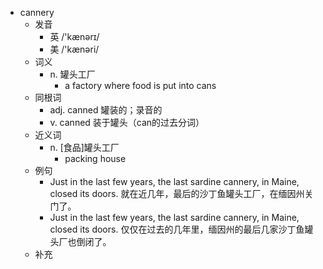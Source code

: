 - cannery
  - 发音
    - 英 /'kænərɪ/
    - 美 /'kænəri/
  - 词义
    - n. 罐头工厂
      - a factory where food is put into cans
  - 同根词
    - adj. canned 罐装的；录音的
    - v. canned 装于罐头（can的过去分词）
  - 近义词
    - n. [食品]罐头工厂
      - packing house
  - 例句
    - Just in the last few years, the last sardine cannery, in Maine, closed its doors. 就在近几年，最后的沙丁鱼罐头工厂，在缅因州关门了。
    - Just in the last few years, the last sardine cannery, in Maine, closed its doors. 仅仅在过去的几年里，缅因州的最后几家沙丁鱼罐头厂也倒闭了。
  - 补充
